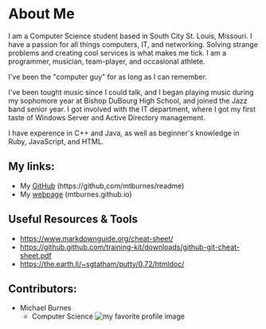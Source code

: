 # About Me
I am a Computer Science student based in South City St. Louis, Missouri. I have a passion for all things computers, IT, and networking. Solving strange problems and creating cool services is what makes me tick. I am a programmer, musician, team-player, and occasional athlete.

I've been the "computer guy" for as long as I can remember.

I've been tought music since I could talk, and I began playing music during my sophomore year at Bishop DuBourg High School, and joined the Jazz band senior year. I got involved with the IT department, where I got my first taste of Windows Server and Active Directory management.

I have experence in C++ and Java, as well as beginner's knowledge in Ruby, JavaScript, and HTML.

## My links:

- My [GitHub](https://github.com/mtburnes) (https://github,com/mtburnes/readme)
- My [webpage](mtburnes.github.io) (mtburnes.github.io)

## Useful Resources & Tools
- https://www.markdownguide.org/cheat-sheet/
- https://github.github.com/training-kit/downloads/github-git-cheat-sheet.pdf
- https://the.earth.li/~sgtatham/putty/0.72/htmldoc/

## Contributors:
- Michael Burnes
    - Computer Science
![my favorite profile image](https://avatars3.githubusercontent.com/u/43098443?s=40&v=4)
